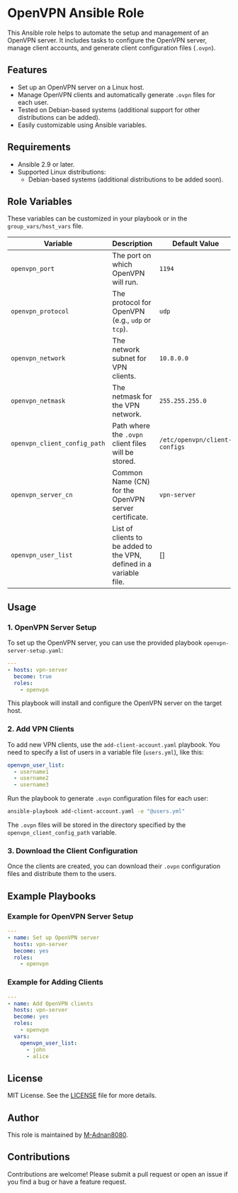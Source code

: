 
# OpenVPN Ansible Role

This Ansible role helps to automate the setup and management of an OpenVPN server. It includes tasks to configure the OpenVPN server, manage client accounts, and generate client configuration files (`.ovpn`).

## Features

- Set up an OpenVPN server on a Linux host.
- Manage OpenVPN clients and automatically generate `.ovpn` files for each user.
- Tested on Debian-based systems (additional support for other distributions can be added).
- Easily customizable using Ansible variables.

## Requirements

- Ansible 2.9 or later.
- Supported Linux distributions:
  - Debian-based systems (additional distributions to be added soon).

## Role Variables

These variables can be customized in your playbook or in the `group_vars/host_vars` file.

| Variable                    | Description                                                           | Default Value |
| ---------------------------- | --------------------------------------------------------------------- | ------------- |
| `openvpn_port`               | The port on which OpenVPN will run.                                   | `1194`        |
| `openvpn_protocol`           | The protocol for OpenVPN (e.g., `udp` or `tcp`).                      | `udp`         |
| `openvpn_network`            | The network subnet for VPN clients.                                   | `10.8.0.0`    |
| `openvpn_netmask`            | The netmask for the VPN network.                                      | `255.255.255.0` |
| `openvpn_client_config_path` | Path where the `.ovpn` client files will be stored.                   | `/etc/openvpn/client-configs` |
| `openvpn_server_cn`          | Common Name (CN) for the OpenVPN server certificate.                  | `vpn-server`  |
| `openvpn_user_list`          | List of clients to be added to the VPN, defined in a variable file.   | []            |

## Usage

### 1. OpenVPN Server Setup

To set up the OpenVPN server, you can use the provided playbook `openvpn-server-setup.yaml`:

```yaml
---
- hosts: vpn-server
  become: true
  roles:
    - openvpn
```

This playbook will install and configure the OpenVPN server on the target host.

### 2. Add VPN Clients

To add new VPN clients, use the `add-client-account.yaml` playbook. You need to specify a list of users in a variable file (`users.yml`), like this:

```yaml
openvpn_user_list:
  - username1
  - username2
  - username3
```

Run the playbook to generate `.ovpn` configuration files for each user:

```bash
ansible-playbook add-client-account.yaml -e "@users.yml"
```

The `.ovpn` files will be stored in the directory specified by the `openvpn_client_config_path` variable.

### 3. Download the Client Configuration

Once the clients are created, you can download their `.ovpn` configuration files and distribute them to the users.

## Example Playbooks

### Example for OpenVPN Server Setup

```yaml
---
- name: Set up OpenVPN server
  hosts: vpn-server
  become: yes
  roles:
    - openvpn
```

### Example for Adding Clients

```yaml
---
- name: Add OpenVPN clients
  hosts: vpn-server
  become: yes
  roles:
    - openvpn
  vars:
    openvpn_user_list:
      - john
      - alice
```

## License

MIT License. See the [LICENSE](LICENSE) file for more details.

## Author

This role is maintained by [M-Adnan8080](https://github.com/m-adnan8080).

## Contributions

Contributions are welcome! Please submit a pull request or open an issue if you find a bug or have a feature request.

